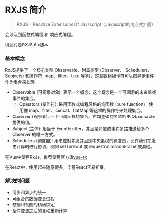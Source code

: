 # RXJS 简介

> RXJS = Reactive Extensions Of Javascript（Javascript的响应式扩展）

会涉及到函数式编程 和 响应式编程。

讲述的是RXJS 6.x版本

### 基本概念

RxJS提供了一个核心类型 Observable，附属类型 (Observer、 Schedulers、 Subjects) 和操作符 (map、filter、take 等等)，这些数组操作符可以把异步事件作为集合来处理。

* Observable (可观察对象): 表示一个概念，这个概念是一个可调用的未来值或事件的集合。
  * Operators (操作符): 采用函数式编程风格的纯函数 (pure function)，使用像 map、filter、concat、flatMap 等这样的操作符来处理集合。
* Observer (观察者): 一个回调函数的集合，它知道如何去监听由 Observable 提供的值。
* Subject (主体): 相当于 EventEmitter，并且是将值或事件多路推送给多个 Observer 的唯一方式。
* Schedulers (调度器): 用来控制并发并且是中央集权的调度员，允许我们在发生计算时进行协调，例如 setTimeout 或 requestAnimationFrame 或其他。


在Vue中使用RxJs，推荐使用官方库[vue-rx](https://github.com/vuejs/vue-rx/blob/master/README-CN.md)


在React中，使用起来随意很多，毕竟React容易扩展。

### 解决的问题
* 同步和异步的统一
* 可组合的数据变更过程
* 数据和视图的精确绑定
* 条件变更之后的自动重新计算
